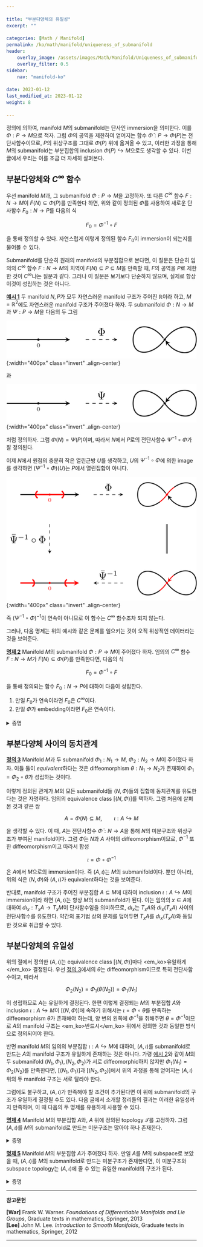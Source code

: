 ```yaml
---

title: "부분다양체의 유일성"
excerpt: ""

categories: [Math / Manifold]
permalink: /ko/math/manifold/uniqueness_of_submanifold
header:
    overlay_image: /assets/images/Math/Manifold/Uniqueness_of_submanifold.png
    overlay_filter: 0.5
sidebar: 
    nav: "manifold-ko"

date: 2023-01-12
last_modified_at: 2023-01-12
weight: 8

---
```


정의에 의하여, manifold $M$의 submanifold는 단사인 immersion을 의미한다. 이를 $\Phi:P\rightarrow M$으로 적자. 그럼 $\Phi$의 공역을 제한하여 얻어지는 함수 $\bar{\Phi}:P\rightarrow \Phi(P)$는 전단사함수이므로, $P$의 위상구조를 그대로 $\Phi(P)$ 위에 옮겨올 수 있고, 이러한 과정을 통해 $M$의 submanifold는 부분집합의 inclusion $\Phi(P)\hookrightarrow M$으로도 생각할 수 있다. 이번 글에서 우리는 이를 조금 더 자세히 살펴본다.

## 부분다양체와 $C^\infty$ 함수

우선 manifold $M$과, 그 submanifold $\Phi:P\rightarrow M$을 고정하자. 또 다른 $C^\infty$ 함수 $F:N\rightarrow M$이 $F(N)\subseteq\Phi(P)$를 만족한다 하면, 위와 같이 정의된 $\bar{\Phi}$를 사용하여 새로운 단사함수 $F_0:N\rightarrow P$를 다음의 식

$$F_0=\bar{\Phi}^{-1}\circ F$$

을 통해 정의할 수 있다. 자연스럽게 이렇게 정의된 함수 $F_0$이 immersion이 되는지를 물어볼 수 있다.

Submanifold를 단순히 원래의 manifold의 부분집합으로 본다면, 이 질문은 단순히 임의의 $C^\infty$ 함수 $F:N\rightarrow M$의 치역이 $F(N)\subseteq P\subseteq M$을 만족할 때, $F$의 공역을 $P$로 제한한 것이 $C^\infty$냐는 질문과 같다. 그러나 이 질문은 보기보다 단순하지 않으며, 실제로 항상 이것이 성립하는 것은 아니다.

<div class="example" markdown="1">

<ins id="ex1">**예시 1**</ins> 두 manifold $N,P$가 모두 자연스러운 manifold 구조가 주어진 $\mathbb{R}$이라 하고, $M=\mathbb{R}^2$에도 자연스러운 manifold 구조가 주어졌다 하자. 두 submanifold $\Phi:N\rightarrow M$과 $\Psi:P\rightarrow M$을 다음의 두 그림

![counterexample_1](/assets/images/Math/Manifold/Uniqueness_of_submanifold-1.png){:width="400px" class="invert" .align-center}

과

![counterexample_2](/assets/images/Math/Manifold/Uniqueness_of_submanifold-2.png){:width="400px" class="invert" .align-center}

처럼 정의하자. 그럼 $\Phi(N)=\Psi(P)$이며, 따라서 $N$에서 $P$로의 전단사함수 $\bar{\Psi}^{-1}\circ\Phi$가 잘 정의된다.

이제 $N$에서 원점의 충분히 작은 열린근방 $U$를 생각하고, $U$의 $\bar{\Psi}^{-1}\circ\Phi$에 의한 image를 생각하면 $(\bar{\Psi}^{-1}\circ\Phi)(U)$는 $P$에서 열린집합이 아니다. 

![counterexample_3](/assets/images/Math/Manifold/Uniqueness_of_submanifold-3.png){:width="400px" class="invert" .align-center}

즉 $(\bar{\Psi}^{-1}\circ\Phi)^{-1}$이 연속이 아니므로 이 함수는 $C^\infty$ 함수조차 되지 않는다.

</div>

그러나, 다음 명제는 위의 예시와 같은 문제를 일으키는 것이 오직 위상적인 데이터라는 것을 보여준다.

<div class="proposition" markdown="1">

<ins id="prop2">**명제 2**</ins> Manifold $M$의 submanifold $\Phi:P\rightarrow M$이 주어졌다 하자. 임의의 $C^\infty$ 함수 $F:N\rightarrow M$가 $F(N)\subseteq\Phi(P)$를 만족한다면, 다음의 식

$$F_0=\bar{\Phi}^{-1}\circ F$$

을 통해 정의되는 함수 $F_0:N\rightarrow P$에 대하여 다음이 성립한다.

1. 만일 $F_0$가 연속이라면 $F_0$은 $C^\infty$이다.
2. 만일 $\Phi$가 embedding이라면 $F_0$은 연속이다.

</div>
<details class="proof" markdown="1">
<summary>증명</summary>

둘째 주장은 정의이므로 첫 번째 주장만 보이면 충분하다. 

$F_0$가 연속이라 가정하고, $F_0$이 $C^\infty$이기도 하다는 것을 보이자. 즉 임의의 $x\in N$에 대하여, $x$를 중심으로 하는 coordinate system $(U,\varphi)$가 존재하여 $F_0$을 $U$로 제한한 것이 $C^\infty$임을 보여야 한다. 그런데 $F_0$가 연속인 전단사함수임을 가정하였으므로, 이를 보이기 위해서는 임의의 $y\in P$를 포함하는 coordinate system $(V,\psi)$가 존재하여, $\psi\circ F_0$을 <em_ko>열린집합</em_ko> $F_0^{-1}(V)$로 제한한 것이 $C^\infty$임을 보이면 충분하다. 

이제 $y\in P$가 임의로 주어졌다 하고, $\Phi(y)$를 포함하는 $M$의 coordinate system $(W,z^1,\ldots, z^m)$를 택하자. 그럼 [§부분다양체와 역함수 정리, ⁋따름정리 10](/ko/math/manifold/submanifolds#cor10)으로부터 집합 $\\{z^k\circ\Phi\mid 1\leq k\leq m\\}$의 부분집합을 적당한 열린근방 $V$로 제한한 것이 점 $y\in P$의 coordinate system을 이룬다는 것을 안다. 

이제 이들을 $\\{z^1\circ\Phi,\ldots,z^p\circ\Phi\\}$라 하자. 일반성을 잃지 않고, $\gamma=(z^1,\ldots, z^m)$이 $\mathbb{R}^m$으로의 전사함수라 하면, 위의 주장은 projection $\pi:\mathbb{R}^m\rightarrow\mathbb{R}^p$를 통해 $(V,\pi\circ\gamma\circ\Phi)$가 $y$의 coordinate system이 된다는 것과 동일한 말이다. 이제

$$(\pi\circ\gamma\circ\Phi)\circ F_0|_{F_0^{-1}(V)}=\pi\circ\gamma\circ F|_{F_0^{-1}(V)}$$

이고, 우변의 식은 $C^\infty$ 함수들의 합성이므로 $C^\infty$이다.

</details>

## 부분다양체 사이의 동치관계

<div class="definition" markdown="1">

<ins id="def3">**정의 3**</ins> Manifold $M$과 두 submanifold $\Phi_1:N_1\rightarrow M$, $\Phi_2:N_2\rightarrow M$이 주어졌다 하자. 이들 둘이 *equivalent*하다는 것은 diffeomorphism $\theta:N_1\rightarrow N_2$가 존재하여 $\Phi_1=\Phi_2\circ\theta$가 성립하는 것이다.

</div>

이렇게 정의된 관계가 $M$의 모든 submanifold들 $(N,\Phi)$들의 집합에 동치관계를 유도한다는 것은 자명하다. 임의의 equivalence class $[(N,\Phi)]$를 택하자. 그럼 처음에 살펴본 것과 같은 쌍 

$$A=\Phi(N)\subseteq M, \qquad \iota:A\hookrightarrow M$$

을 생각할 수 있다. 이 때, $A$는 전단사함수 $\bar{\Phi}:N\rightarrow A$을 통해 $N$의 미분구조와 위상구조가 부여된 manifold이다. 그럼 $\bar{\Phi}$는 $N$과 $A$ 사이의 diffeomorphism이므로, $\bar{\Phi}^{-1}$ 또한 diffeomorphism이고 따라서 합성

$$\iota=\Phi\circ\bar{\Phi}^{-1}$$

은 $A$에서 $M$으로의 immersion이다. 즉 $(A,\iota)$는 $M$의 submanifold이다. 뿐만 아니라, 위의 식은 $(N,\Phi)$와 $(A,\iota)$가 equivalent하다는 것을 보여준다. 

반대로, manifold 구조가 주어진 부분집합 $A\subseteq M$에 대하여 inclusion $\iota:A\hookrightarrow M$이 immersion이라 하면 $(A,\iota)$는 항상 $M$의 submanifold가 된다. 이는 임의의 $x\in A$에 대하여 $d\iota_x:T_xA\rightarrow T_xM$이 단사함수임을 의미하므로, $d\iota_x$는 $T_xA$와 $d\iota_x(T_xA)$ 사이의 전단사함수를 유도한다. 약간의 표기법 상의 문제를 덮어두면 $T_xA$를 $d\iota_x(T_xA)$와 동일한 것으로 취급할 수 있다. 

## 부분다양체의 유일성

위의 절에서 정의한 $(A,\iota)$는 equivalence class $[(N,\Phi)]$마다 <em_ko>유일하게</em_ko> 결정된다. 우선 [정의 3](#def3)에서의 $\theta$는 diffeomorphism이므로 특히 전단사함수이고, 따라서 

$$\Phi_2(N_2)=\Phi_1(\theta(N_2))=\Phi_1(N_1)$$

이 성립하므로 $A$는 유일하게 결정된다. 한편 이렇게 결정되는 $M$의 부분집합 $A$와 inclusion $\iota:A\hookrightarrow M$이 $[(N,\Phi)]$에 속하기 위해서는 $\iota=\Phi\circ\theta$를 만족하는 diffeomorphism $\theta$가 존재해야 하는데, 양 변의 왼쪽에 $\bar{\Phi}^{-1}$을 취해주면 $\theta=\bar{\Phi}^{-1}$이므로 $A$의 manifold 구조는 <em_ko>반드시</em_ko> 위에서 정의한 것과 동일한 방식으로 정의되어야 한다.

반면 manifold $M$의 임의의 부분집합 $\iota:A\hookrightarrow M$에 대하여, $(A,\iota)$를 submanifold로 만드는 $A$의 manifold 구조가 유일하게 존재하는 것은 아니다. 가령 [예시 2](#ex2)와 같이 $M$의 두 submanifold $(N_1,\Phi_1),(N_2,\Phi_2)$가 서로 diffeomorphic하지 않지만 $\Phi_1(N_1)=\Phi_2(N_2)$를 만족한다면, $[(N_1,\Phi_1)]$과 $[(N_2,\Phi_2)]$에서 위의 과정을 통해 얻어지는 $(A,\iota)$ 위의 두 manifold 구조는 서로 달라야 한다. 

그럼에도 불구하고, $(A,\iota)$가 만족해야 할 조건이 추가된다면 이 위에 submanifold의 구조가 유일하게 결정될 수도 있다. 다음 글에서 소개할 정리들의 결과는 이러한 유일성까지 만족하며, 이 때 다음의 두 명제를 유용하게 사용할 수 있다.

<div class="proposition" markdown="1">

<ins id="prop4">**명제 4**</ins> Manifold $M$의 부분집합 $A$와, $A$ 위에 정의된 topology $\mathcal{T}$를 고정하자. 그럼 $(A,\iota)$를 $M$의 submanifold로 만드는 미분구조는 많아야 하나 존재한다.

</div>
<details class="proof" markdown="1">
<summary>증명</summary>

[명제 2](#prop2)의 첫째 주장에 의해 자명하다. 

</details>

<div class="proposition" markdown="1">

<ins id="prop5">**명제 5**</ins> Manifold $M$의 부분집합 $A$가 주어졌다 하자. 만일 $A$를 $M$의 subspace로 보았을 때, $(A,\iota)$를 $M$의 submanifold로 만드는 미분구조가 존재한다면, 이 미분구조와 subspace topology는 $(A,\iota)$에 줄 수 있는 유일한 manifold의 구조가 된다. 

</div>
<details class="proof" markdown="1">
<summary>증명</summary>

우선 앞선 [명제 4](#prop4)를 subspace topology $\mathcal{T}$에 적용하면, $(A,\mathcal{T},\iota)$를 $M$의 submanifold로 만드는 미분구조는 유일하다. 이를 $\mathcal{A}$라 하자. 이제 $(A,\iota)$를 $M$의 submanifold로 만드는 위상 $\mathcal{T}'$와 미분구조 $\mathcal{A}'$가 주어졌다 하고, 다음 diagram을 생각하자.

![uniqueness](/assets/images/Math/Manifold/Uniqueness_of_submanifold-4.png){:width="270.15px" class="invert" .align-center}

여기서 $\iota$와 $\iota'$는 모두 $A\hookrightarrow M$이지만, 구별을 위해 다른 이름으로 표기하였다. 정의에 의해 $(A,\mathcal{T},\mathcal{A})$가 $M$의 embedded submanifold이므로, 수직방향의 $\iota$는 embedding이고 따라서 [명제 2](#prop2)에 의하여 $\operatorname{id}$는 $C^\infty$이다. 또, 연쇄법칙에 의하여

$$d\iota'=d\iota\circ d(\id)$$

이 성립하고, $d\iota'$는 모든 점에서 단사이므로 $d(\id)$ 또한 모든 점에서 단사이다. 따라서 $d\id$가 모든 점에서 전사임을 보이면 충분하다.

결론에 반하여 $d(\id)$가 전사가 아닌 점 $a$가 존재한다 가정하자. 그럼 이 점에서의 tangent space의 차원을 생각하면

$$\dim(A,\mathcal{T}',\mathcal{A}')<\dim(A,\mathcal{T},\mathcal{A})$$

이 성립한다. $(A,\mathcal{T},\mathcal{A})$의 차원을 $d$, $(A,\mathcal{T}',\mathcal{A}')$의 차원을 $d'$라 하자. 

$(U,\varphi)$가 $(A,\mathcal{T},\mathcal{A})$의 coordinate system이라 하자. 일반성을 잃지 않고 $\varphi$의 image가 $\mathbb{R}^d$라 가정할 수 있으며, 이 때 $\id$는 전사함수이므로 합성 $\varphi\circ\id$의 image 또한 $\mathbb{R}^d$이다.

한편, $(A,\mathcal{T}',\mathcal{A}')$는 manifold이므로 이를 $\mathbb{R}^{d'}$와 homeomorphic한 *countable*한 coordinate system들 $(V,\sigma)$들로 덮을 수 있다. 그런데 $\varphi\circ\id\circ\sigma^{-1}$은 $C^\infty$이고, 이들은 $C^1$ 함수로서 모두 measure zero set $\mathbb{R}^{d'}$들을 measure zero set들로 보내므로 이들의 image가 $\mathbb{R}^d$가 되는 것은 모순이다. 

</details>

---

**참고문헌**

**[War]** Frank W. Warner. *Foundations of Differentiable Manifolds and Lie Groups*, Graduate texts in mathematics, Springer, 2013  
**[Lee]** John M. Lee. *Introduction to Smooth Manifolds*, Graduate texts in mathematics, Springer, 2012  

---